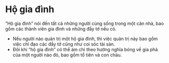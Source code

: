 # Hộ gia đình

“Hộ gia đình” nói đến tất cả những người cùng sống trong một căn nhà, bao gồm các thành viên gia đình và những đầy tớ nếu có. 
- Nếu người nào quản trị một hộ gia đình, thì việc quản trị này bao gồm việc chỉ đạo các đầy tớ cũng như coi sóc tài sản. 
- Đôi khi “hộ gia đình” có thể ám chỉ theo hướng nghĩa bóng về gia phả của một người nào đó, bao gồm tổ tiên và con cháu.

